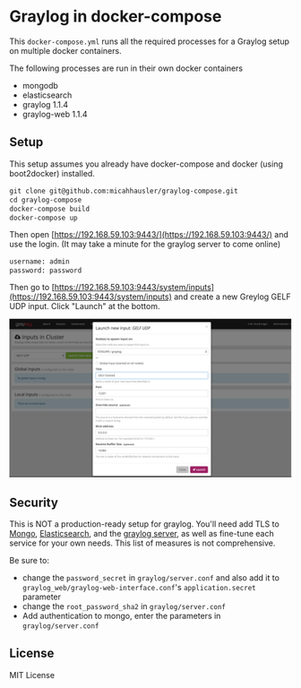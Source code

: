 # Graylog in docker-compose
This `docker-compose.yml` runs all the required processes for a Graylog setup on multiple docker containers.

The following processes are run in their own docker containers

* mongodb
* elasticsearch
* graylog 1.1.4
* graylog-web 1.1.4

## Setup
This setup assumes you already have docker-compose and docker (using boot2docker) installed.

```
git clone git@github.com:micahhausler/graylog-compose.git
cd graylog-compose
docker-compose build
docker-compose up
```

Then open [https://192.168.59.103:9443/](https://192.168.59.103:9443/) and use the login. (It may take a minute for the graylog server to come online)

```
username: admin
password: password
```

Then go to [https://192.168.59.103:9443/system/inputs](https://192.168.59.103:9443/system/inputs) and create a new Greylog GELF UDP input. Click "Launch" at the bottom.

![Create Syslog UDP input](images/gelf_docker.png) 


## Security
This is NOT a production-ready setup for graylog. You'll need add TLS to [Mongo](https://docs.mongodb.org/manual/reference/configuration-options/#net-ssl-options), [Elasticsearch](https://www.elastic.co/guide/en/shield/current/reference.html#ref-ssl-tls-settings), and the [graylog server](https://gist.github.com/micahhausler/e0b1b47738ee170c6caf#file-server-conf-L56-L68), as well as fine-tune each service for your own needs. This list of measures is not comprehensive.

Be sure to:

* change the `password_secret` in `graylog/server.conf` and also add it to `graylog_web/graylog-web-interface.conf`'s `application.secret` parameter
* change the `root_password_sha2` in `graylog/server.conf`
* Add authentication to mongo, enter the parameters in `graylog/server.conf`

## License
MIT License